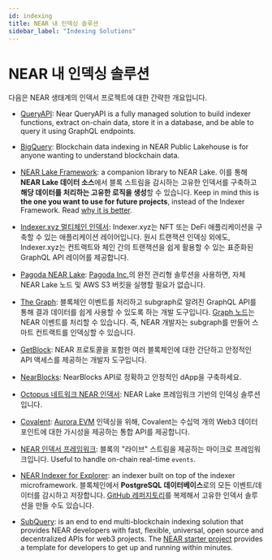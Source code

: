 ```yaml
---
id: indexing
title: NEAR 내 인덱싱 솔루션
sidebar_label: "Indexing Solutions"
---
```


# NEAR 내 인덱싱 솔루션

다음은 NEAR 생태계의 인덱서 프로젝트에 대한 간략한 개요입니다.

- [QueryAPI](../2.build/6.data-infrastructure/query-api/intro.md): Near QueryAPI is a fully managed solution to build indexer functions, extract on-chain data, store it in a database, and be able to query it using GraphQL endpoints.

- [BigQuery](../2.build/6.data-infrastructure/big-query.md): Blockchain data indexing in NEAR Public Lakehouse is for anyone wanting to understand blockchain data.

- [NEAR Lake Framework](../2.build/6.data-infrastructure/lake-framework/near-lake.md): a companion library to NEAR Lake. 이를 통해 **NEAR Lake 데이터 소스**에서 블록 스트림을 감시하는 고유한 인덱서를 구축하고 **해당 데이터를 처리하는 고유한 로직을 생성**할 수 있습니다. Keep in mind this is **the one you want to use for future projects**, instead of the Indexer Framework. Read [why it is better](https://docs.near.org/concepts/advanced/near-indexer-framework#why-is-it-better-than-near-indexer-framework).

- [Indexer.xyz 멀티체인 인덱서](https://indexer.xyz/): Indexer.xyz는 NFT 또는 DeFi 애플리케이션을 구축할 수 있는 애플리케이션 레이어입니다. 원시 트랜잭션 인덱싱 외에도, Indexer.xyz는 컨트랙트와 체인 간의 트랜잭션을 쉽게 활용할 수 있는 표준화된 GraphQL API 레이어를 제공합니다.

- [Pagoda NEAR Lake](https://docs.pagoda.co/near-lake): [Pagoda Inc.](https://pagoda.co)의 완전 관리형 솔루션을 사용하면, 자체 NEAR Lake 노드 및 AWS S3 버킷을 실행할 필요가 없습니다.

- [The Graph](https://thegraph.com/docs/en/cookbook/near/): 블록체인 이벤트를 처리하고 subgraph로 알려진 GraphQL API를 통해 결과 데이터를 쉽게 사용할 수 있도록 하는 개발 도구입니다. [Graph 노드](https://github.com/graphprotocol/graph-node)는 NEAR 이벤트를 처리할 수 있습니다. 즉, NEAR 개발자는 subgraph를 만들어 스마트 컨트랙트를 인덱싱할 수 있습니다.

- [GetBlock](https://getblock.io/explorers/near/blocks/): NEAR 프로토콜을 포함한 여러 블록체인에 대한 간단하고 안정적인 API 액세스를 제공하는 개발자 도구입니다.

- [NearBlocks](https://api.nearblocks.io/api-docs/#/): NearBlocks API로 정확하고 안정적인 dApp을 구축하세요.

- [Octopus 네트워크 NEAR 인덱서](https://github.com/octopus-network/octopus-near-indexer-s3): NEAR Lake 프레임워크 기반의 인덱싱 솔루션입니다.

- [Covalent](https://www.covalenthq.com/docs/networks/aurora/): [Aurora EVM](https://aurora.dev/) 인덱싱을 위해, Covalent는 수십억 개의 Web3 데이터 포인트에 대한 가시성을 제공하는 통합 API를 제공합니다.

- [NEAR 인덱서 프레임워크](https://docs.near.org/concepts/advanced/near-indexer-framework): 블록의 "라이브" 스트림을 제공하는 마이크로 프레임워크입니다. Useful to handle on-chain real-time `events`.

- [NEAR Indexer for Explorer](https://github.com/near/near-indexer-for-explorer): an indexer built on top of the indexer microframework. 블록체인에서 **PostgreSQL 데이터베이스**로의 모든 이벤트/데이터를 감시하고 저장합니다. [GitHub 레퍼지토리](https://github.com/near/near-indexer-for-explorer)를 복제해서 고유한 인덱서 솔루션을 만들 수도 있습니다.

- [SubQuery](https://academy.subquery.network/quickstart/quickstart_chains/near.html): is an end to end multi-blockchain indexing solution that provides NEAR developers with fast, flexible, universal, open source and decentralized APIs for web3 projects. The [NEAR starter project](https://github.com/subquery/near-subql-starter/tree/main/Near/near-starter) provides a template for developers to get up and running within minutes.
